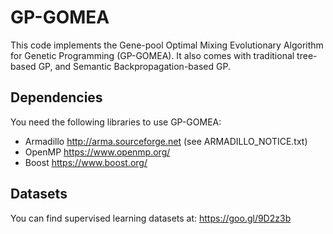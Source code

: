 # GP-GOMEA
This code implements the Gene-pool Optimal Mixing Evolutionary Algorithm for Genetic Programming (GP-GOMEA). It also comes with traditional tree-based GP, and Semantic Backpropagation-based GP.

## Dependencies
You need the following libraries to use GP-GOMEA:
* Armadillo http://arma.sourceforge.net (see ARMADILLO_NOTICE.txt)
* OpenMP https://www.openmp.org/
* Boost https://www.boost.org/

## Datasets
You can find supervised learning datasets at: https://goo.gl/9D2z3b
